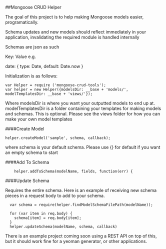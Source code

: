 ##Mongoose CRUD Helper

The goal of this project is to help making Mongoose models easier, programatically.

Schema updates and new models should reflect immediately in your application, invalidating the required module is handled internally

Schemas are json as such

Key: Value
e.g.

date: { type: Date, default: Date.now }

Initialization is as follows:
```
var Helper = require ('mongoose-crud-tools');
var helper = new Helper({modelsDir: __base + 'models/', modelTemplatesDir: __base + 'views/'});
```
Where
modelsDir is where you want your outputted models to end up at.
modelTemplatesDir is a folder containing your templates for making models and schemas. This is optional.  Please see the views folder for how you can make your own model templates

####Create Model

```
helper.createModel('sample', schema, callback);
```

where schema is your default schema.  Please use {} for default if you want an empty schema to start

####Add To Schema

```
    helper.addToSchema(modelName, fields, function(err) {
```

####Update Schema

Requires the entire schema. Here is an example of receiving new schema pieces in a request body to add to your schema.

```
  var schema = require(helper.findModelSchemaFilePath(modelName));

  for (var item in req.body) {
    schema[item] = req.body[item];
  }
  helper.updateSchema(modelName, schema, callback)
```

There is an example project coming soon using a REST API on top of this, but it should work fine for a yeoman generator, or other applications.
